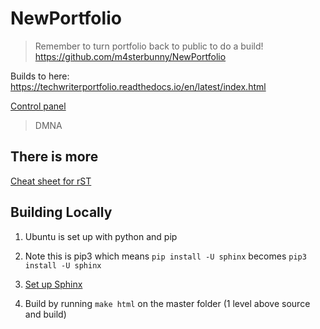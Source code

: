 # NewPortfolio

> Remember to turn portfolio back to public to do a build!
> https://github.com/m4sterbunny/NewPortfolio

Builds to here: https://techwriterportfolio.readthedocs.io/en/latest/index.html

[Control panel](https://readthedocs.org/projects/techwriterportfolio/)

> DMNA

## There is more
[Cheat sheet for rST](https://cheat.readthedocs.io/en/latest/rst.html)

## Building Locally

1. Ubuntu is set up with python and pip
2. Note this is pip3 which means `pip install -U sphinx` becomes `pip3 install -U sphinx`

3. [Set up Sphinx](https://www.sphinx-doc.org/en/master/usage/quickstart.html)

4. Build by running `make html` on the master folder (1 level above source and build)
